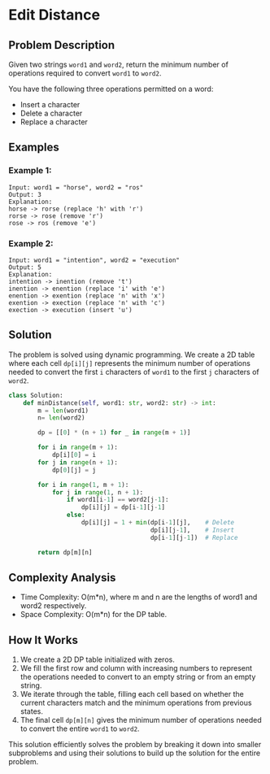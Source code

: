 
# Edit Distance

## Problem Description

Given two strings `word1` and `word2`, return the minimum number of operations required to convert `word1` to `word2`.

You have the following three operations permitted on a word:
* Insert a character
* Delete a character
* Replace a character

## Examples

### Example 1:

```
Input: word1 = "horse", word2 = "ros"
Output: 3
Explanation: 
horse -> rorse (replace 'h' with 'r')
rorse -> rose (remove 'r')
rose -> ros (remove 'e')
```

### Example 2:

```
Input: word1 = "intention", word2 = "execution"
Output: 5
Explanation: 
intention -> inention (remove 't')
inention -> enention (replace 'i' with 'e')
enention -> exention (replace 'n' with 'x')
exention -> exection (replace 'n' with 'c')
exection -> execution (insert 'u')
```

## Solution

The problem is solved using dynamic programming. We create a 2D table where each cell `dp[i][j]` represents the minimum number of operations needed to convert the first `i` characters of `word1` to the first `j` characters of `word2`.

```python
class Solution:
    def minDistance(self, word1: str, word2: str) -> int:
        m = len(word1)
        n= len(word2)

        dp = [[0] * (n + 1) for _ in range(m + 1)]

        for i in range(m + 1):
            dp[i][0] = i
        for j in range(n + 1):
            dp[0][j] = j

        for i in range(1, m + 1):
            for j in range(1, n + 1):
                if word1[i-1] == word2[j-1]:
                    dp[i][j] = dp[i-1][j-1]
                else:
                    dp[i][j] = 1 + min(dp[i-1][j],    # Delete
                                       dp[i][j-1],    # Insert
                                       dp[i-1][j-1])  # Replace

        return dp[m][n]
```

## Complexity Analysis

- Time Complexity: O(m*n), where m and n are the lengths of word1 and word2 respectively.
- Space Complexity: O(m*n) for the DP table.

## How It Works

1. We create a 2D DP table initialized with zeros.
2. We fill the first row and column with increasing numbers to represent the operations needed to convert to an empty string or from an empty string.
3. We iterate through the table, filling each cell based on whether the current characters match and the minimum operations from previous states.
4. The final cell `dp[m][n]` gives the minimum number of operations needed to convert the entire `word1` to `word2`.

This solution efficiently solves the problem by breaking it down into smaller subproblems and using their solutions to build up the solution for the entire problem.

